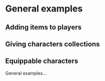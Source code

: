 # General examples

## Adding items to players


## Giving characters collections


## Equippable characters



General examples...